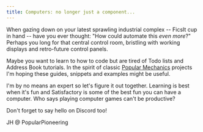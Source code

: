 ```yaml
---
title: Computers: no longer just a component...
---
```


When gazing down on your latest sprawling industrial complex -- FicsIt cup in hand -- have you ever thought: "How could automate this *even more*?" Perhaps you long for that central control room, bristling with working displays and retro-future control panels.

Maybe you want to learn to how to code but are tired of Todo lists and Address Book tutorials. In the spirit of classic [Popular Mechanics](https://www.popularmechanics.com/) projects I'm hoping these guides, snippets and examples might be useful. 

I'm by no means an expert so let's figure it out together. Learning is best when it's fun and Satisfactory is some of the best fun you can have a computer. Who says playing computer games can't be productive? 

Don't forget to say hello on Discord too! 

JH @ PopularPioneering
